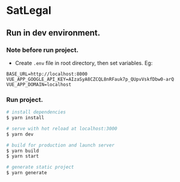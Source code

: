 # SatLegal


## Run in dev environment.

### Note before run project.
 - Create `.env` file in root directory, then set variables.
 Eg:
 
```.env
BASE_URL=http://localhost:8000
VUE_APP_GOOGLE_API_KEY=AIzaSyA8CZCQL8nRFauk7p_QUpvVskfDbw0-arQ
VUE_APP_DOMAIN=localhost
```
 
### Run project.
``` bash
# install dependencies
$ yarn install

# serve with hot reload at localhost:3000
$ yarn dev

# build for production and launch server
$ yarn build
$ yarn start

# generate static project
$ yarn generate
```
